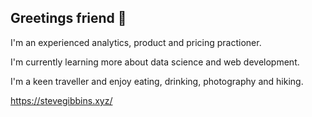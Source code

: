 ## Greetings friend 👋

I'm an experienced analytics, product and pricing practioner. 

I'm currently learning more about data science and web development.

I'm a keen traveller and enjoy eating, drinking, photography and hiking.

https://stevegibbins.xyz/


